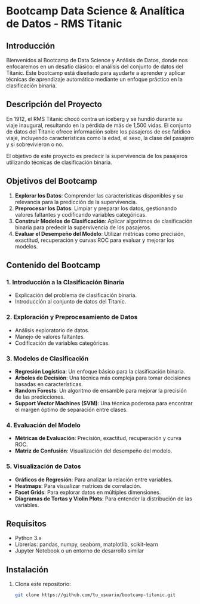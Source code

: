 # Bootcamp Data Science & Analítica de Datos - RMS Titanic

## Introducción

Bienvenidos al Bootcamp de Data Science y Análisis de Datos, donde nos enfocaremos en un desafío clásico: el análisis del conjunto de datos del Titanic. Este bootcamp está diseñado para ayudarte a aprender y aplicar técnicas de aprendizaje automático mediante un enfoque práctico en la clasificación binaria.

## Descripción del Proyecto

En 1912, el RMS Titanic chocó contra un iceberg y se hundió durante su viaje inaugural, resultando en la pérdida de más de 1,500 vidas. El conjunto de datos del Titanic ofrece información sobre los pasajeros de ese fatídico viaje, incluyendo características como la edad, el sexo, la clase del pasajero y si sobrevivieron o no.

El objetivo de este proyecto es predecir la supervivencia de los pasajeros utilizando técnicas de clasificación binaria.

## Objetivos del Bootcamp

1. **Explorar los Datos**: Comprender las características disponibles y su relevancia para la predicción de la supervivencia.
2. **Preprocesar los Datos**: Limpiar y preparar los datos, gestionando valores faltantes y codificando variables categóricas.
3. **Construir Modelos de Clasificación**: Aplicar algoritmos de clasificación binaria para predecir la supervivencia de los pasajeros.
4. **Evaluar el Desempeño del Modelo**: Utilizar métricas como precisión, exactitud, recuperación y curvas ROC para evaluar y mejorar los modelos.

## Contenido del Bootcamp

### 1. Introducción a la Clasificación Binaria

- Explicación del problema de clasificación binaria.
- Introducción al conjunto de datos del Titanic.

### 2. Exploración y Preprocesamiento de Datos

- Análisis exploratorio de datos.
- Manejo de valores faltantes.
- Codificación de variables categóricas.

### 3. Modelos de Clasificación

- **Regresión Logística**: Un enfoque básico para la clasificación binaria.
- **Árboles de Decisión**: Una técnica más compleja para tomar decisiones basadas en características.
- **Random Forests**: Un algoritmo de ensamble para mejorar la precisión de las predicciones.
- **Support Vector Machines (SVM)**: Una técnica poderosa para encontrar el margen óptimo de separación entre clases.

### 4. Evaluación del Modelo

- **Métricas de Evaluación**: Precisión, exactitud, recuperación y curva ROC.
- **Matriz de Confusión**: Visualización del desempeño del modelo.

### 5. Visualización de Datos

- **Gráficos de Regresión**: Para analizar la relación entre variables.
- **Heatmaps**: Para visualizar matrices de correlación.
- **Facet Grids**: Para explorar datos en múltiples dimensiones.
- **Diagramas de Tortas y Violin Plots**: Para entender la distribución de las variables.

## Requisitos

- Python 3.x
- Librerías: pandas, numpy, seaborn, matplotlib, scikit-learn
- Jupyter Notebook o un entorno de desarrollo similar

## Instalación

1. Clona este repositorio:
   ```bash
   git clone https://github.com/tu_usuario/bootcamp-titanic.git
